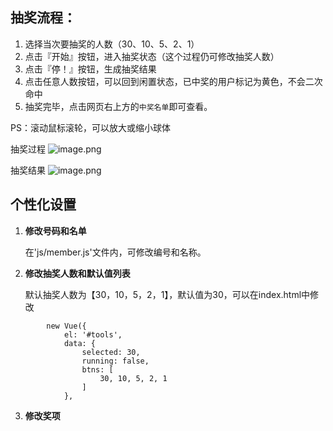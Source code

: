 

## 抽奖流程：

1. 选择当次要抽奖的人数（30、10、5、2、1）
2. 点击『开始』按钮，进入抽奖状态（这个过程仍可修改抽奖人数）
3. 点击『停！』按钮，生成抽奖结果
4. 点击任意人数按钮，可以回到闲置状态，已中奖的用户标记为黄色，不会二次命中
5. 抽奖完毕，点击网页右上方的`中奖名单`即可查看。

PS：滚动鼠标滚轮，可以放大或缩小球体

抽奖过程
![image.png](https://github.com/ketra21/lottery/blob/master/img/demo-lottery.png)

抽奖结果
![image.png](https://github.com/ketra21/lottery/blob/master/img/demo-result.png)


## 个性化设置

1. **修改号码和名单**  

    在'js/member.js'文件内，可修改编号和名称。

2. **修改抽奖人数和默认值列表**  
 
    默认抽奖人数为【30，10，5，2，1】，默认值为30，可以在index.html中修改

```
        new Vue({
            el: '#tools',
            data: {
                selected: 30,
                running: false,
                btns: [
                    30, 10, 5, 2, 1
                ]
            },
```

3. **修改奖项**

